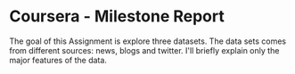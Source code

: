 # Coursera - Milestone Report

The goal of this Assignment is explore three datasets. 
The data sets comes from different sources: news, blogs and twitter. 
I'll briefly explain only the major features of the data.

